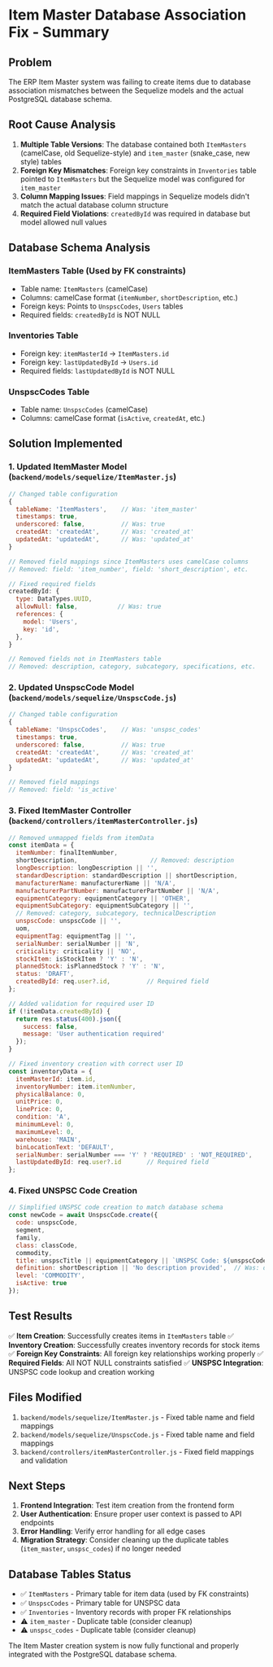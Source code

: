 # Item Master Database Association Fix - Summary

## Problem
The ERP Item Master system was failing to create items due to database association mismatches between the Sequelize models and the actual PostgreSQL database schema.

## Root Cause Analysis
1. **Multiple Table Versions**: The database contained both `ItemMasters` (camelCase, old Sequelize-style) and `item_master` (snake_case, new style) tables
2. **Foreign Key Mismatches**: Foreign key constraints in `Inventories` table pointed to `ItemMasters` but the Sequelize model was configured for `item_master`
3. **Column Mapping Issues**: Field mappings in Sequelize models didn't match the actual database column structure
4. **Required Field Violations**: `createdById` was required in database but model allowed null values

## Database Schema Analysis
### ItemMasters Table (Used by FK constraints)
- Table name: `ItemMasters` (camelCase)
- Columns: camelCase format (`itemNumber`, `shortDescription`, etc.)
- Foreign keys: Points to `UnspscCodes`, `Users` tables
- Required fields: `createdById` is NOT NULL

### Inventories Table  
- Foreign key: `itemMasterId` → `ItemMasters.id`
- Foreign key: `lastUpdatedById` → `Users.id`
- Required fields: `lastUpdatedById` is NOT NULL

### UnspscCodes Table
- Table name: `UnspscCodes` (camelCase)
- Columns: camelCase format (`isActive`, `createdAt`, etc.)

## Solution Implemented

### 1. Updated ItemMaster Model (`backend/models/sequelize/ItemMaster.js`)
```javascript
// Changed table configuration
{
  tableName: 'ItemMasters',    // Was: 'item_master'
  timestamps: true,
  underscored: false,          // Was: true
  createdAt: 'createdAt',      // Was: 'created_at'
  updatedAt: 'updatedAt',      // Was: 'updated_at'
}

// Removed field mappings since ItemMasters uses camelCase columns
// Removed: field: 'item_number', field: 'short_description', etc.

// Fixed required fields
createdById: {
  type: DataTypes.UUID,
  allowNull: false,           // Was: true
  references: {
    model: 'Users',
    key: 'id',
  },
}

// Removed fields not in ItemMasters table
// Removed: description, category, subcategory, specifications, etc.
```

### 2. Updated UnspscCode Model (`backend/models/sequelize/UnspscCode.js`)
```javascript
// Changed table configuration
{
  tableName: 'UnspscCodes',    // Was: 'unspsc_codes'
  timestamps: true,
  underscored: false,          // Was: true
  createdAt: 'createdAt',      // Was: 'created_at'
  updatedAt: 'updatedAt',      // Was: 'updated_at'
}

// Removed field mappings
// Removed: field: 'is_active'
```

### 3. Fixed ItemMaster Controller (`backend/controllers/itemMasterController.js`)
```javascript
// Removed unmapped fields from itemData
const itemData = {
  itemNumber: finalItemNumber,
  shortDescription,                    // Removed: description
  longDescription: longDescription || '',
  standardDescription: standardDescription || shortDescription,
  manufacturerName: manufacturerName || 'N/A',
  manufacturerPartNumber: manufacturerPartNumber || 'N/A',
  equipmentCategory: equipmentCategory || 'OTHER',
  equipmentSubCategory: equipmentSubCategory || '',
  // Removed: category, subcategory, technicalDescription
  unspscCode: unspscCode || '',
  uom,
  equipmentTag: equipmentTag || '',
  serialNumber: serialNumber || 'N',
  criticality: criticality || 'NO',
  stockItem: isStockItem ? 'Y' : 'N',
  plannedStock: isPlannedStock ? 'Y' : 'N',
  status: 'DRAFT',
  createdById: req.user?.id,          // Required field
};

// Added validation for required user ID
if (!itemData.createdById) {
  return res.status(400).json({ 
    success: false, 
    message: 'User authentication required' 
  });
}

// Fixed inventory creation with correct user ID
const inventoryData = {
  itemMasterId: item.id,
  inventoryNumber: item.itemNumber,
  physicalBalance: 0,
  unitPrice: 0,
  linePrice: 0,
  condition: 'A',
  minimumLevel: 0,
  maximumLevel: 0,
  warehouse: 'MAIN',
  binLocationText: 'DEFAULT',
  serialNumber: serialNumber === 'Y' ? 'REQUIRED' : 'NOT_REQUIRED',
  lastUpdatedById: req.user?.id       // Required field
};
```

### 4. Fixed UNSPSC Code Creation
```javascript
// Simplified UNSPSC code creation to match database schema
const newCode = await UnspscCode.create({
  code: unspscCode,
  segment,
  family,
  class: classCode,
  commodity,
  title: unspscTitle || equipmentCategory || `UNSPSC Code: ${unspscCode}`,
  definition: shortDescription || 'No description provided',  // Was: description
  level: 'COMMODITY',
  isActive: true
});
```

## Test Results
✅ **Item Creation**: Successfully creates items in `ItemMasters` table
✅ **Inventory Creation**: Successfully creates inventory records for stock items  
✅ **Foreign Key Constraints**: All foreign key relationships working properly
✅ **Required Fields**: All NOT NULL constraints satisfied
✅ **UNSPSC Integration**: UNSPSC code lookup and creation working

## Files Modified
1. `backend/models/sequelize/ItemMaster.js` - Fixed table name and field mappings
2. `backend/models/sequelize/UnspscCode.js` - Fixed table name and field mappings  
3. `backend/controllers/itemMasterController.js` - Fixed field mappings and validation

## Next Steps
1. **Frontend Integration**: Test item creation from the frontend form
2. **User Authentication**: Ensure proper user context is passed to API endpoints
3. **Error Handling**: Verify error handling for all edge cases
4. **Migration Strategy**: Consider cleaning up the duplicate tables (`item_master`, `unspsc_codes`) if no longer needed

## Database Tables Status
- ✅ `ItemMasters` - Primary table for item data (used by FK constraints)
- ✅ `UnspscCodes` - Primary table for UNSPSC data  
- ✅ `Inventories` - Inventory records with proper FK relationships
- ⚠️ `item_master` - Duplicate table (consider cleanup)
- ⚠️ `unspsc_codes` - Duplicate table (consider cleanup)

The Item Master creation system is now fully functional and properly integrated with the PostgreSQL database schema.
